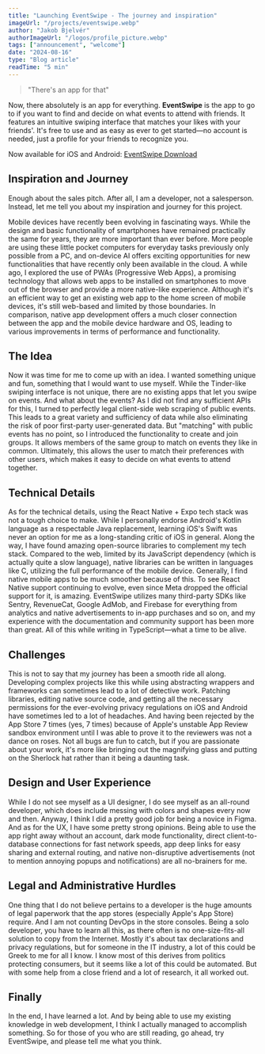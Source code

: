 ```yaml
---
title: "Launching EventSwipe - The journey and inspiration"
imageUrl: "/projects/eventswipe.webp"
author: "Jakob Bjelvér"
authorImageUrl: "/logos/profile_picture.webp"
tags: ["announcement", "welcome"]
date: "2024-08-16"
type: "Blog article"
readTime: "5 min"
---
```


> "There's an app for that"

Now, there absolutely is an app for everything. **EventSwipe** is the app to go to if you want to find and decide on what events to attend with friends. It features an intuitive swiping interface that matches your likes with your friends'. It's free to use and as easy as ever to get started—no account is needed, just a profile for your friends to recognize you.

Now available for iOS and Android: [EventSwipe Download](https://messerstudios.dev/eventswipe/#download)

## Inspiration and Journey

Enough about the sales pitch. After all, I am a developer, not a salesperson. Instead, let me tell you about my inspiration and journey for this project.

Mobile devices have recently been evolving in fascinating ways. While the design and basic functionality of smartphones have remained practically the same for years, they are more important than ever before. More people are using these little pocket computers for everyday tasks previously only possible from a PC, and on-device AI offers exciting opportunities for new functionalities that have recently only been available in the cloud. A while ago, I explored the use of PWAs (Progressive Web Apps), a promising technology that allows web apps to be installed on smartphones to move out of the browser and provide a more native-like experience. Although it's an efficient way to get an existing web app to the home screen of mobile devices, it's still web-based and limited by those boundaries. In comparison, native app development offers a much closer connection between the app and the mobile device hardware and OS, leading to various improvements in terms of performance and functionality.

## The Idea

Now it was time for me to come up with an idea. I wanted something unique and fun, something that I would want to use myself. While the Tinder-like swiping interface is not unique, there are no existing apps that let you swipe on events. And what about the events? As I did not find any sufficient APIs for this, I turned to perfectly legal client-side web scraping of public events. This leads to a great variety and sufficiency of data while also eliminating the risk of poor first-party user-generated data. But "matching" with public events has no point, so I introduced the functionality to create and join groups. It allows members of the same group to match on events they like in common. Ultimately, this allows the user to match their preferences with other users, which makes it easy to decide on what events to attend together.

## Technical Details

As for the technical details, using the React Native + Expo tech stack was not a tough choice to make. While I personally endorse Android's Kotlin language as a respectable Java replacement, learning iOS's Swift was never an option for me as a long-standing critic of iOS in general. Along the way, I have found amazing open-source libraries to complement my tech stack. Compared to the web, limited by its JavaScript dependency (which is actually quite a slow language), native libraries can be written in languages like C, utilizing the full performance of the mobile device. Generally, I find native mobile apps to be much smoother because of this. To see React Native support continuing to evolve, even since Meta dropped the official support for it, is amazing. EventSwipe utilizes many third-party SDKs like Sentry, RevenueCat, Google AdMob, and Firebase for everything from analytics and native advertisements to in-app purchases and so on, and my experience with the documentation and community support has been more than great. All of this while writing in TypeScript—what a time to be alive.

## Challenges

This is not to say that my journey has been a smooth ride all along. Developing complex projects like this while using abstracting wrappers and frameworks can sometimes lead to a lot of detective work. Patching libraries, editing native source code, and getting all the necessary permissions for the ever-evolving privacy regulations on iOS and Android have sometimes led to a lot of headaches. And having been rejected by the App Store 7 times (yes, 7 times) because of Apple's unstable App Review sandbox environment until I was able to prove it to the reviewers was not a dance on roses. Not all bugs are fun to catch, but if you are passionate about your work, it's more like bringing out the magnifying glass and putting on the Sherlock hat rather than it being a daunting task.

## Design and User Experience

While I do not see myself as a UI designer, I do see myself as an all-round developer, which does include messing with colors and shapes every now and then. Anyway, I think I did a pretty good job for being a novice in Figma. And as for the UX, I have some pretty strong opinions. Being able to use the app right away without an account, dark mode functionality, direct client-to-database connections for fast network speeds, app deep links for easy sharing and external routing, and native non-disruptive advertisements (not to mention annoying popups and notifications) are all no-brainers for me.

## Legal and Administrative Hurdles

One thing that I do not believe pertains to a developer is the huge amounts of legal paperwork that the app stores (especially Apple's App Store) require. And I am not counting DevOps in the store consoles. Being a solo developer, you have to learn all this, as there often is no one-size-fits-all solution to copy from the Internet. Mostly it's about tax declarations and privacy regulations, but for someone in the IT industry, a lot of this could be Greek to me for all I know. I know most of this derives from politics protecting consumers, but it seems like a lot of this could be automated. But with some help from a close friend and a lot of research, it all worked out.

## Finally

In the end, I have learned a lot. And by being able to use my existing knowledge in web development, I think I actually managed to accomplish something. So for those of you who are still reading, go ahead, try EventSwipe, and please tell me what you think.
